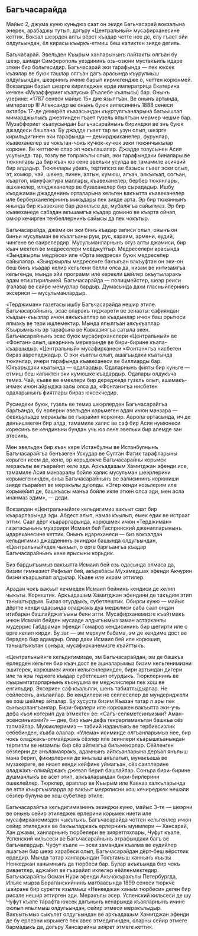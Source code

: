 ## Багъчасарайда

Майыс 2, джума куню куньдюз саат он экиде Багьчасарай вокзалына энерек, арабаджы тутып, догъру «Центральный» мусафирханесине кеттик.
Вокзал шеэрден алты вёрст къадар четте нее де, ёлу гъает эйи олдугьындан, ёл кирасы къыркъ-етмиш беш капиктен зияде дегиль.

Багьчасарай.
Эвельден Къырым ханларынынъ пайтахты олгъан бу шеэр, шимди Симферополь уездининъ озь-озюни мустакъиль идаре зткен бир больгесидир.
Багъчасарай эки тарафында — пек юксек къаялар ве буюк ташлар олгъан дагъ арасында къурулмыш олдугьындан, шеэрнинъ ичине барып кирмегендже о, четтен корюнмей.
Вокзалдан барып шезрге кириледжек ерде императрица Екатерина кечкен «Музаффериет къапусы» (Гъалебе къапысы) бар.
Онынъ узерине: «1787 сенеси майыс 15» дие язылгъан.
Be онынъ артында, император III Александр ве онынъ буюк аилесининъ 1888 сенеси октябрь 17-де демирёл къазасындан къуртулгъанларына багъышлап мимарджылыкъ джеэтинден гъает гузель япылгъан мермер чешме бар.
Музаффериет къапусындан Багъчасарайнынъ биринджи ве знъ буюк джаддеси башлана.
Бу джадде гъает тар ве узун олып, шезрге кирильдигинен эки тарафында — демирджиханелер, фурунлар, къавеханелер ве чокътан-чокъ кучюк-кучюк зеки тюкянчыкълар корюне.
Ве кеттикче олар эп чокълашалар.
Джадде толусынен Асия усулында: тар, тозлу ве топракълы олып, эки тарафындаки биналары ве тюкянлары да бир къач юз сене эвельки усулда ве тамамиле асиявий бир алдадыр.
Тюкянлары уфакъ, тертипсиз ве базысы гъает эски олып, эт, комюр, чай, шекер, пичен, алтын, кумюш, агъач, аякъкъап, согъан, къартоп, мануфактура маллары, къавеханелер, бербер тюкянлары, ашханелер, иляджханелер ве бузаханелер бир сырададыр.
Ишбу къоджаман джадденинъ орталарына кельген вакъытта къавеханелер иле берберханелернинъ микъдары пек зияде арта.
Эр бир тюкяннынъ янында бир къавехане бар денильсе де, мубалягъа сайылмаз.
Эр бир къавеханеде сабадан акъшамгъа къадар домино ве къарта ойнап, омюр кечирген тенбеллернинъ сайысы да пек чокътыр.

Багъчасарайда, джеми он эки бинъ къадар записи олып, онынъ он бинъи мусульман ве къалгъаны рум, рус, караим, эрмени, еудий, чингене ве саирелердир.
Мусульманларнынъ отуз алты джамиси, бир къач мектеп ве медреселери мевджуттыр.
Медреселери арасында «Зынджырлы медресе» иле «Орта медресе» буюк медреселер сайылалар.
«Зынджырлы медресе»ге бакъкъан вакъуфтан он эки-он беш бинъ къадар келир кельгени белли олса да, низам ве интизамгъа кельгенде, мында эйи программ иле керекли шейлер окъутыларакъ адам етиштирильмей.
Багъчасарайда — полицмейстер, шеэр реиси (галава) ве сайре мемурлар бардыр.
Думасында дахи гласныйлернинъ эксериси — мусульманлардыр.

«Терджиман» газетасы ишбу Багъчасарайда нешир этиле.
Багъчасарайнынъ, эсас оларакъ тиджарети ве зенааты: сафияндан къадын-къызлар ичюн аякъкъаплар ве къадынлар ичюн баш орьтюси япмакъ ве тери ишлемектир.
Мында япылгъан аякъкъаплар Къырымнынъ эр тарафына ве Кавказиягъа сатыла экен.
Багъчасарайнынъ эсас буюк мусафирханелери «Центральный» ве «Фонтан» олып, шеэрнинъ меркезинде ве бири-бирине къапа-къаршыдыр.
«Центральный» мусафирханеси «Фонтан»гъа нисбетен бираз авропаджадыр.
О эки къатлы олып, ашагъыдаки къатында тюкянлар, ичери тарафында къавеханеси ве биллиарды бар.
Юкъарыдаки къатында — одалардыр.
Одаларнынъ фияты бир куньге — етмиш беш капиктен эки кумюшке къадардыр.
Одалары олдукъча темиз.
Чай, къаве ве емеклери бир дереджеде гузель олып, ашамакъ-ичмек ичюн айрыджа залы олса да, «Фонтан»гъа нисбетен одаларынынъ фиятлары бираз юксекчедир.

Русиедеки буюк, гузель ве темиз шеэрлерден Багъчасарайгъа баргъанда, бу ерлерни эвельден корьмеген адам ичюн манзара — февкъульаде меракълы ве гъарайип корюнир.
Авропа ортасында, ич де денъишмеген бир алда, тамамиле халис ве саф бир Асия нумюнеси коресинъ ве кендинъни бундан учь юз сене эвельки бир алемде зан этесинъ.

Мен эвельден бир къач кере Истанбулны ве Истанбулнынъ Багъчасарайгъа бенъзеген Ускудар ве Султан Фатих тарафларыны корьген исем де, кене, эр корьдюкче Багъчасарайны корьмек меракълы ве гъарайип келе эди.
Аркъадашым Хамитджан эфенди исе, тамамиле Асия манзаралы бойле халис мусульман шеэрлерини корьмегенинден, онъа Багъчасарайнынъ ве эалисининъ корюниши зияде гъарайип ве меракълы дуюлды.
«Эгер кенди козьлерим иле корьмейип де, башкъасы манъа бойле икяе эткен олса эди, мен асла инанмаз эдим», — деди.

Вокзалдан «Центральный»ге кельдигимиз вакъыт саат бир къарарларында эди.
Абдест алып, намаз къылып, емек едик ве истраат эттик.
Саат дёрт къарарларында, корюшмек ичюн «Терджиман» газетасынынъ муаррири Исмаил бей Гаспринский дженапларынынъ идареханесине кеттик.
Онынъ идареханеси — биз вокзалдан кельдигимиз джадденинъ экинджи башында олдугьындан, «Центральный»ден чыкъып, о ерге баргъангъа къадар Багъчасарайнынъ кене ярысыны  корьдик.

Биз бардыгъымыз вакъытта Исмаил бей озь одасында олмаса да, бизим гимназист Рефкъат бей, акърабасы Мухамедшах эфенди Акчурин бизни къаршылап алдылар.
Къаве иле икрам эттилер.

Арадан чокъ вакъыт кечмеден Исмаил бейнинъ кендиси де келип чыкъты.
Корюштик.
Аркъадашым Хамитджан эфендини де такъдим этип таныштырдым.
Бираз отурдыкъ, субетлештик.
Обирси куню — майыс дёртте кенди одасында оладжакъ дуа меджлиси саба саат ондан итибарен башлайджагъыны беян этти.
Мусафирханемизге къайтмакъ ичюн Исмаил бейден мусааде алдыгъымыз заман астарханлы мудеррис Габдраман эфенди Гомаров кендисининъ бир шегирти иле о ерге келип кирди.
Бу зат — эм мерхум бабама, эм де кендиме дост ве берадер бир адамдыр.
Олар дахи Исмаил бей иле корюшип, таныштыкътан сонъра, мусафирханемизге къайттыкъ.

«Центральный»ге кельдигимизде, эм Багъчасарайдан, эм де башкъа ерлерден кельген бир къач дост ве ашналарымыз бизим кельгенимизни эшитерек, корюшмек ичюн кельгенлеринден, бири артындан дигери иле та яры геджеге къадар субетлешип отурдыкъ.
Тюрклернинъ ве къырымтатарларнынъ къонушма ве меджлислери пек хош ве енгильдир.
Эксериен саф къальпли, шенъ табиатлыдырлар.
Не сёйлесенъ, анълайлар.
Ве кендилери не сёйлеселер де мундериджели ве хош шейлер айталар.
Бу хусуста бизим Къазан татар л ары пек сынъырлангъанлар.
Бири-бирлери иле корюшкен вакъытта эки-учь дефа къол котерип дуа этмектен ве: «Сагъ-селяметсинъизми?
Аман-эсенсинъизми?» — дне, бир къач дефа текрарламакътан башкъа сёз тапмайлар.
Мужиклеримиз — табиий наданлыкъ ве тербиесизлик себебинден, къаба олалар.
«Улема» исиминде олгъанларымыз нее, бир чокъ оладжакъ-олмайджакъ сёзлер иле зеинлери къарышкъанындан тертипли ве низамлы бир сёз айтмагъа бильмеюрлар.
Сёйленген сёзлерни де анъламаяракъ, адамнынъ айткъанларына деръал янълыш мана берип, фикирлерини де янълыш анълатып, мунакъаша ве музакереге, ве ниает кенди кейфине уймагъан, сёз саиплерине оладжакъ-олмайджакъ джевап берип башлайлар.
Сонъра бири-бирине душманлыкъ ве асет этип, аркъаларындан бири-бирлерини ошеклейлер.
Тюрклер, араплар ве Къырым иле Кавказ халкъларында ве атта къыргъызларда эр вакъыт меджлисни хош кечиреджек нешэли сёзлер булуна ве хош субетлер этиле.

Багъчасарайгъа кельдигимизнинъ экинджи куню, майыс 3-те — шеэрни ве онынъ сейир этиледжек ерлерини корьмек ниети иле мусафирханемизден чыкътыкъ.
Багъчасарайда четтен кельгенлер ичюн сейир этиледжек ве бакъыладжакъ ерлернинъ муимлери — Хансарай, Хан джами, ханларнынъ тюрбелери ве зияретгяхлары, Чуфут къале, Успенский кильсеси ве Багъчасарайнынъ этрафындаки багъ ве багъчалардыр.
Чуфут къале — эски замандан къалма ве еудийлер яшагъан бир шеэр харабеси олып, Багъчасарайдан дёрт-беш вёрстлик ердедир.
Мында татар ханларындан Токътамыш ханнынъ къызы Ненкеджан ханымнынъ да тюрбеси бар.
Булар акъкъында бир чокъ риваетлер, аджайип ве гъарайип икяелер еёйленмектедир.
Багъчасарайлы Осман Нури эфенди Акъчокъракълы Петербургда, Ильяс мырза Бораганскийнинъ матбаасында 1899 сенеси тюркче шаиране бир суретте язылмыш «Ненкеджан ханым тюрбеси» деген бир рисале нешир эттирген эди.
Меракълы эсер.
Успенский кильсеси де шу Чуфут къале тарафта юксек дагънынъ кенарында къаяларнынъ ичине оюлып япылмыш олдугьындан, сейир этмеси меракълыдыр.
Вакъытымыз сыкълет олдугьындан ве аркъадашым Хамитджан эфенди де бу ерлерни корьмеге пек авес этмедигинден, оларны сейир этмеге бармадыкъ да, догъру Хансарайны зиярет этмеге кеттик. 
